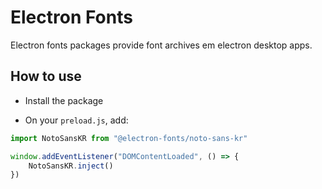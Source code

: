 # Electron Fonts

Electron fonts packages provide font archives em electron desktop apps.

## How to use

* Install the package

* On your `preload.js`, add:

```ts
import NotoSansKR from "@electron-fonts/noto-sans-kr"

window.addEventListener("DOMContentLoaded", () => {
    NotoSansKR.inject()
})
```